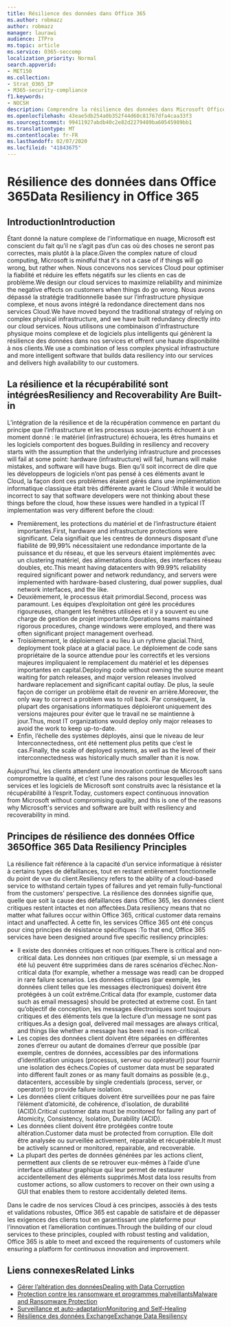```yaml
---
title: Résilience des données dans Office 365
ms.author: robmazz
author: robmazz
manager: laurawi
audience: ITPro
ms.topic: article
ms.service: O365-seccomp
localization_priority: Normal
search.appverid:
- MET150
ms.collection:
- Strat_O365_IP
- M365-security-compliance
f1.keywords:
- NOCSH
description: Comprendre la résilience des données dans Microsoft Office 365.
ms.openlocfilehash: 43eae5db254a0b352f44d60c81767dfa4caa33f3
ms.sourcegitcommit: 99411927abdb40c2e82d2279489ba60545989bb1
ms.translationtype: MT
ms.contentlocale: fr-FR
ms.lasthandoff: 02/07/2020
ms.locfileid: "41843675"
---
```

# <a name="data-resiliency-in-office-365"></a><span data-ttu-id="1e4be-103">Résilience des données dans Office 365</span><span class="sxs-lookup"><span data-stu-id="1e4be-103">Data Resiliency in Office 365</span></span>

## <a name="introduction"></a><span data-ttu-id="1e4be-104">Introduction</span><span class="sxs-lookup"><span data-stu-id="1e4be-104">Introduction</span></span>

<span data-ttu-id="1e4be-105">Étant donné la nature complexe de l’informatique en nuage, Microsoft est conscient du fait qu’il ne s’agit pas d’un cas où des choses ne seront pas correctes, mais plutôt à la place.</span><span class="sxs-lookup"><span data-stu-id="1e4be-105">Given the complex nature of cloud computing, Microsoft is mindful that it's not a case of if things will go wrong, but rather when.</span></span> <span data-ttu-id="1e4be-106">Nous concevons nos services Cloud pour optimiser la fiabilité et réduire les effets négatifs sur les clients en cas de problème.</span><span class="sxs-lookup"><span data-stu-id="1e4be-106">We design our cloud services to maximize reliability and minimize the negative effects on customers when things do go wrong.</span></span> <span data-ttu-id="1e4be-107">Nous avons dépassé la stratégie traditionnelle basée sur l’infrastructure physique complexe, et nous avons intégré la redondance directement dans nos services Cloud.</span><span class="sxs-lookup"><span data-stu-id="1e4be-107">We have moved beyond the traditional strategy of relying on complex physical infrastructure, and we have built redundancy directly into our cloud services.</span></span> <span data-ttu-id="1e4be-108">Nous utilisons une combinaison d’infrastructure physique moins complexe et de logiciels plus intelligents qui génèrent la résilience des données dans nos services et offrent une haute disponibilité à nos clients.</span><span class="sxs-lookup"><span data-stu-id="1e4be-108">We use a combination of less complex physical infrastructure and more intelligent software that builds data resiliency into our services and delivers high availability to our customers.</span></span> 

## <a name="resiliency-and-recoverability-are-built-in"></a><span data-ttu-id="1e4be-109">La résilience et la récupérabilité sont intégrées</span><span class="sxs-lookup"><span data-stu-id="1e4be-109">Resiliency and Recoverability Are Built-in</span></span> 

<span data-ttu-id="1e4be-110">L’intégration de la résilience et de la récupération commence en partant du principe que l’infrastructure et les processus sous-jacents échouent à un moment donné : le matériel (infrastructure) échouera, les êtres humains et les logiciels comportent des bogues.</span><span class="sxs-lookup"><span data-stu-id="1e4be-110">Building in resiliency and recovery starts with the assumption that the underlying infrastructure and processes will fail at some point: hardware (infrastructure) will fail, humans will make mistakes, and software will have bugs.</span></span> <span data-ttu-id="1e4be-111">Bien qu’il soit incorrect de dire que les développeurs de logiciels n’ont pas pensé à ces éléments avant le Cloud, la façon dont ces problèmes étaient gérés dans une implémentation informatique classique était très différente avant le Cloud :</span><span class="sxs-lookup"><span data-stu-id="1e4be-111">While it would be incorrect to say that software developers were not thinking about these things before the cloud, how these issues were handled in a typical IT implementation was very different before the cloud:</span></span>

- <span data-ttu-id="1e4be-112">Premièrement, les protections du matériel et de l’infrastructure étaient importantes.</span><span class="sxs-lookup"><span data-stu-id="1e4be-112">First, hardware and infrastructure protections were significant.</span></span> <span data-ttu-id="1e4be-113">Cela signifiait que les centres de donneurs disposant d’une fiabilité de 99,99% nécessitaient une redondance importante de la puissance et du réseau, et que les serveurs étaient implémentés avec un clustering matériel, des alimentations doubles, des interfaces réseau doubles, etc.</span><span class="sxs-lookup"><span data-stu-id="1e4be-113">This meant having datacenters with 99.99% reliability required significant power and network redundancy, and servers were implemented with hardware-based clustering, dual power supplies, dual network interfaces, and the like.</span></span> 
- <span data-ttu-id="1e4be-114">Deuxièmement, le processus était primordial.</span><span class="sxs-lookup"><span data-stu-id="1e4be-114">Second, process was paramount.</span></span> <span data-ttu-id="1e4be-115">Les équipes d’exploitation ont géré les procédures rigoureuses, changent les fenêtres utilisées et il y a souvent eu une charge de gestion de projet importante.</span><span class="sxs-lookup"><span data-stu-id="1e4be-115">Operations teams maintained rigorous procedures, change windows were employed, and there was often significant project management overhead.</span></span> 
- <span data-ttu-id="1e4be-116">Troisièmement, le déploiement a eu lieu à un rythme glacial.</span><span class="sxs-lookup"><span data-stu-id="1e4be-116">Third, deployment took place at a glacial pace.</span></span> <span data-ttu-id="1e4be-117">Le déploiement de code sans propriétaire de la source attendue pour les correctifs et les versions majeures impliquaient le remplacement du matériel et les dépenses importantes en capital.</span><span class="sxs-lookup"><span data-stu-id="1e4be-117">Deploying code without owning the source meant waiting for patch releases, and major version releases involved hardware replacement and significant capital outlay.</span></span> <span data-ttu-id="1e4be-118">De plus, la seule façon de corriger un problème était de revenir en arrière.</span><span class="sxs-lookup"><span data-stu-id="1e4be-118">Moreover, the only way to correct a problem was to roll back.</span></span> <span data-ttu-id="1e4be-119">Par conséquent, la plupart des organisations informatiques déploieront uniquement des versions majeures pour éviter que le travail ne se maintienne à jour.</span><span class="sxs-lookup"><span data-stu-id="1e4be-119">Thus, most IT organizations would deploy only major releases to avoid the work to keep up-to-date.</span></span> 
- <span data-ttu-id="1e4be-120">Enfin, l’échelle des systèmes déployés, ainsi que le niveau de leur Interconnectedness, ont été nettement plus petits que c’est le cas.</span><span class="sxs-lookup"><span data-stu-id="1e4be-120">Finally, the scale of deployed systems, as well as the level of their interconnectedness was historically much smaller than it is now.</span></span> 

<span data-ttu-id="1e4be-121">Aujourd’hui, les clients attendent une innovation continue de Microsoft sans compromettre la qualité, et c’est l’une des raisons pour lesquelles les services et les logiciels de Microsoft sont construits avec la résistance et la récupérabilité à l’esprit.</span><span class="sxs-lookup"><span data-stu-id="1e4be-121">Today, customers expect continuous innovation from Microsoft without compromising quality, and this is one of the reasons why Microsoft's services and software are built with resiliency and recoverability in mind.</span></span> 

## <a name="office-365-data-resiliency-principles"></a><span data-ttu-id="1e4be-122">Principes de résilience des données Office 365</span><span class="sxs-lookup"><span data-stu-id="1e4be-122">Office 365 Data Resiliency Principles</span></span>

<span data-ttu-id="1e4be-123">La résilience fait référence à la capacité d’un service informatique à résister à certains types de défaillances, tout en restant entièrement fonctionnelle du point de vue du client.</span><span class="sxs-lookup"><span data-stu-id="1e4be-123">Resiliency refers to the ability of a cloud-based service to withstand certain types of failures and yet remain fully-functional from the customers' perspective.</span></span> <span data-ttu-id="1e4be-124">La résilience des données signifie que, quelle que soit la cause des défaillances dans Office 365, les données client critiques restent intactes et non affectées.</span><span class="sxs-lookup"><span data-stu-id="1e4be-124">Data resiliency means that no matter what failures occur within Office 365, critical customer data remains intact and unaffected.</span></span> <span data-ttu-id="1e4be-125">À cette fin, les services Office 365 ont été conçus pour cinq principes de résistance spécifiques :</span><span class="sxs-lookup"><span data-stu-id="1e4be-125">To that end, Office 365 services have been designed around five specific resiliency principles:</span></span>

- <span data-ttu-id="1e4be-126">Il existe des données critiques et non critiques.</span><span class="sxs-lookup"><span data-stu-id="1e4be-126">There is critical and non-critical data.</span></span> <span data-ttu-id="1e4be-127">Les données non critiques (par exemple, si un message a été lu) peuvent être supprimées dans de rares scénarios d’échec.</span><span class="sxs-lookup"><span data-stu-id="1e4be-127">Non-critical data (for example, whether a message was read) can be dropped in rare failure scenarios.</span></span> <span data-ttu-id="1e4be-128">Les données critiques (par exemple, les données client telles que les messages électroniques) doivent être protégées à un coût extrême.</span><span class="sxs-lookup"><span data-stu-id="1e4be-128">Critical data (for example, customer data such as email messages) should be protected at extreme cost.</span></span> <span data-ttu-id="1e4be-129">En tant qu’objectif de conception, les messages électroniques sont toujours critiques et des éléments tels que la lecture d’un message ne sont pas critiques.</span><span class="sxs-lookup"><span data-stu-id="1e4be-129">As a design goal, delivered mail messages are always critical, and things like whether a message has been read is non-critical.</span></span> 
- <span data-ttu-id="1e4be-130">Les copies des données client doivent être séparées en différentes zones d’erreur ou autant de domaines d’erreur que possible (par exemple, centres de données, accessibles par des informations d’identification uniques (processus, serveur ou opérateur)) pour fournir une isolation des échecs.</span><span class="sxs-lookup"><span data-stu-id="1e4be-130">Copies of customer data must be separated into different fault zones or as many fault domains as possible (e.g., datacenters, accessible by single credentials (process, server, or operator)) to provide failure isolation.</span></span> 
- <span data-ttu-id="1e4be-131">Les données client critiques doivent être surveillées pour ne pas faire l’élément d’atomicité, de cohérence, d’isolation, de durabilité (ACID).</span><span class="sxs-lookup"><span data-stu-id="1e4be-131">Critical customer data must be monitored for failing any part of Atomicity, Consistency, Isolation, Durability (ACID).</span></span> 
- <span data-ttu-id="1e4be-132">Les données client doivent être protégées contre toute altération.</span><span class="sxs-lookup"><span data-stu-id="1e4be-132">Customer data must be protected from corruption.</span></span> <span data-ttu-id="1e4be-133">Elle doit être analysée ou surveillée activement, réparable et récupérable.</span><span class="sxs-lookup"><span data-stu-id="1e4be-133">It must be actively scanned or monitored, repairable, and recoverable.</span></span> 
- <span data-ttu-id="1e4be-134">La plupart des pertes de données générées par les actions client, permettent aux clients de se retrouver eux-mêmes à l’aide d’une interface utilisateur graphique qui leur permet de restaurer accidentellement des éléments supprimés.</span><span class="sxs-lookup"><span data-stu-id="1e4be-134">Most data loss results from customer actions, so allow customers to recover on their own using a GUI that enables them to restore accidentally deleted items.</span></span> 
 
<span data-ttu-id="1e4be-135">Dans le cadre de nos services Cloud à ces principes, associés à des tests et validations robustes, Office 365 est capable de satisfaire et de dépasser les exigences des clients tout en garantissant une plateforme pour l’innovation et l’amélioration continues.</span><span class="sxs-lookup"><span data-stu-id="1e4be-135">Through the building of our cloud services to these principles, coupled with robust testing and validation, Office 365 is able to meet and exceed the requirements of customers while ensuring a platform for continuous innovation and improvement.</span></span> 

## <a name="related-links"></a><span data-ttu-id="1e4be-136">Liens connexes</span><span class="sxs-lookup"><span data-stu-id="1e4be-136">Related Links</span></span>

- [<span data-ttu-id="1e4be-137">Gérer l’altération des données</span><span class="sxs-lookup"><span data-stu-id="1e4be-137">Dealing with Data Corruption</span></span>](office-365-dealing-with-data-corruption.md)
- [<span data-ttu-id="1e4be-138">Protection contre les ransomware et programmes malveillants</span><span class="sxs-lookup"><span data-stu-id="1e4be-138">Malware and Ransomware Protection</span></span>](office-365-malware-and-ransomware-protection.md)
- [<span data-ttu-id="1e4be-139">Surveillance et auto-adaptation</span><span class="sxs-lookup"><span data-stu-id="1e4be-139">Monitoring and Self-Healing</span></span>](office-365-monitoring-and-self-healing.md)
- [<span data-ttu-id="1e4be-140">Résilience des données Exchange</span><span class="sxs-lookup"><span data-stu-id="1e4be-140">Exchange Data Resiliency</span></span>](office-365-exchange-data-resiliency.md)